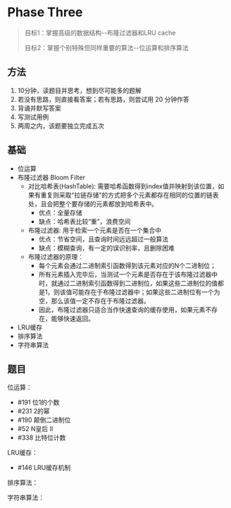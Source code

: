 # Phase Three

> 目标1：掌握高级的数据结构--布隆过滤器和LRU cache
> 
> 目标2：掌握个别特殊但同样重要的算法--位运算和排序算法

## 方法

1. 10分钟，读题目并思考，想到尽可能多的题解
2. 若没有思路，则直接看答案；若有思路，则尝试用 20 分钟作答
3. 背诵并默写答案
4. 写测试用例
5. 两周之内，该题要独立完成五次

## 基础

- 位运算
- 布隆过滤器 Bloom Filter
    - 对比哈希表(HashTable): 需要哈希函数得到index值并映射到该位置，如果有重复则采取“拉链存储”的方式把多个元素都存在相同的位置的链表处，且会把整个要存储的元素都放到哈希表中。
        - 优点：全量存储
        - 缺点：哈希表比较“重”，浪费空间
    - 布隆过滤器: 用于检索一个元素是否在一个集合中
        - 优点：节省空间，且查询时间远远超过一般算法
        - 缺点：模糊查询，有一定的误识别率，且删除困难
    - 布隆过滤器的原理：
        - 每个元素会通过二进制索引函数得到该元素对应的N个二进制位；
        - 所有元素插入完毕后，当测试一个元素是否存在于该布隆过滤器中时，就通过二进制索引函数得到二进制位，如果这些二进制位的值都是1，则该值可能存在于布隆过滤器中；如果这些二进制位有一个为空，那么该值一定不存在于布隆过滤器。
        - 因此，布隆过滤器只适合当作快速查询的缓存使用，如果元素不存在，能够快速返回。
- LRU缓存
- 排序算法
- 字符串算法

## 题目

位运算：
- #191 位1的个数
- #231 2的幂
- #190 颠倒二进制位
- #52  N皇后 II
- #338 比特位计数

LRU缓存：
- #146 LRU缓存机制

排序算法：



字符串算法：

